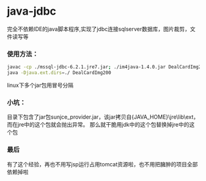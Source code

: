 # java-jdbc

完全不依赖IDE的java脚本程序,实现了jdbc连接sqlserver数据库，图片裁剪，文件读写等

### 使用方法：
``` bash
javac -cp ./mssql-jdbc-6.2.1.jre7.jar; ./im4java-1.4.0.jar DealCardImg200.java
java -Djava.ext.dirs=./ DealCardImg200
```

linux下多个jar包用冒号分隔


### 小坑：
目录下包含了jar包sunjce_provider.jar，该jar拷贝自{JAVA_HOME}\jre\lib\ext，而在jre中的这个包就会抛出异常。
那么就干脆用jdk中的这个包替换掉jre中的这个包

### 最后
有了这个经验，再也不用写jsp运行占用tomcat资源啦，也不用把臃肿的项目全部依赖掉啦
